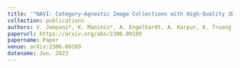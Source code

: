 ```yaml
---
title: '"NAVI: Category-Agnostic Image Collections with High-Quality 3D Shape and Pose Annotations,"'
collection: publications
authors: V. Jampani*, K. Maninis*, A. Engelhardt, A. Karpur, K. Truong, K. Sargent, S. Popov, A. Araujo, R. Martin-Brualla, K. Patel, D. Vlasic, V. Ferrari, A. Makadia, C. Liu, Y. Li, H. Zhou
paperurl: https://arxiv.org/abs/2306.09109
papername: Paper
venue: arXiv:2306.09109
datename: Jun. 2023
---
```

